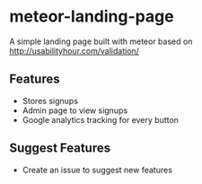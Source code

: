 # meteor-landing-page

A simple landing page built with meteor based on http://usabilityhour.com/validation/

## Features

- Stores signups
- Admin page to view signups
- Google analytics tracking for every button

## Suggest Features

- Create an issue to suggest new features